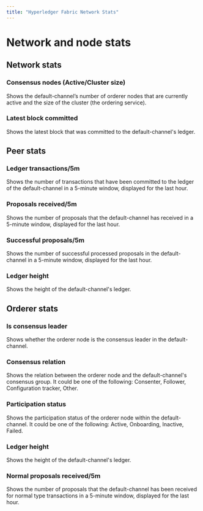 ```yaml
---
title: "Hyperledger Fabric Network Stats"
---
```


# Network and node stats

## Network stats

### Consensus nodes (Active/Cluster size)

Shows the default-channel’s number of orderer nodes that are currently active and the size of the cluster (the ordering service).

### Latest block committed

Shows the latest block that was committed to the default-channel's ledger.

## Peer stats

### Ledger transactions/5m

Shows the number of transactions that have been committed to the ledger of the default-channel in a 5-minute window, displayed for the last hour.

### Proposals received/5m

Shows the number of proposals that the default-channel has received in a 5-minute window, displayed for the last hour.

### Successful proposals/5m

Shows the number of successful processed proposals in the default-channel in a 5-minute window, displayed for the last hour.

### Ledger height

Shows the height of the default-channel's ledger.

## Orderer stats

### Is consensus leader

Shows whether the orderer node is the consensus leader in the default-channel.

### Consensus relation

Shows the relation between the orderer node and the default-channel's consensus group. It could be one of the following: Consenter, Follower, Configuration tracker, Other.

### Participation status

Shows the participation status of the orderer node within the default-channel. It could be one of the following: Active, Onboarding, Inactive, Failed.

### Ledger height

Shows the height of the default-channel's ledger.

### Normal proposals received/5m

Shows the number of proposals that the default-channel has been received for normal type transactions in a 5-minute window, displayed for the last hour.
